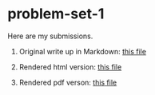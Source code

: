 # problem-set-1

Here are my submissions.

1. Original write up in Markdown: [this file](https://github.com/sanittawan/problem-set-1/blob/master/Tan_Sanittawan_HW1.Rmd)

2. Rendered html version: [this file](https://github.com/sanittawan/problem-set-1/blob/master/Tan_Sanittawan_HW1.html)

3. Rendered pdf verson: [this file](https://github.com/sanittawan/problem-set-1/blob/master/Tan_Sanittawan_HW1.pdf)